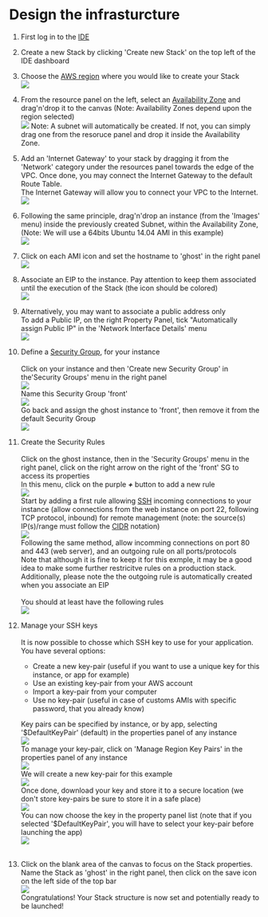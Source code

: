 # Design the infrasturcture

1. First log in to the [IDE](https://ide.visualops.io/)
2. Create a new Stack by clicking 'Create new Stack' on the top left of the IDE dashboard
3. Choose the [AWS region](http://aws.amazon.com/about-aws/globalinfrastructure/regional-product-services/) where you would like to create your Stack<br />
![](https://raw.githubusercontent.com/MadeiraCloud/docs-image/master/create_stack.png)
4. From the resource panel on the left, select an [Availability Zone](http://docs.aws.amazon.com/AWSEC2/latest/UserGuide/using-regions-availability-zones.html) and drag'n'drop it to the canvas (Note: Availability Zones depend upon the region selected)<br />
![](https://raw.githubusercontent.com/MadeiraCloud/docs-image/master/availability_zones.png)
Note: A subnet will automatically be created. If not, you can simply drag one from the resoruce panel and drop it inside the Availability Zone.
5. Add an 'Internet Gateway' to your stack by dragging it from the 'Network' category under the resources panel towards the edge of the VPC. Once done, you may connect the Internet Gateway to the default Route Table.<br />
The Internet Gateway will allow you to connect your VPC to the Internet.<br />
![](https://raw.githubusercontent.com/MadeiraCloud/docs-image/master/internet_gateway.png)
6. Following the same principle, drag'n'drop an instance (from the 'Images' menu) inside the previously created Subnet, within the Availability Zone, (Note: We will use a 64bits Ubuntu 14.04 AMI in this example)<br />
![](https://raw.githubusercontent.com/MadeiraCloud/docs-image/master/create_instances.png)
7. Click on each AMI icon and set the hostname to 'ghost' in the right panel<br />
![](https://raw.githubusercontent.com/MadeiraCloud/docs-image/master/name_instances.png)
8. Associate an EIP to the instance. Pay attention to keep them associated until the execution of the Stack (the icon should be colored)<br />
![](https://raw.githubusercontent.com/MadeiraCloud/docs-image/master/add_eip.png)
9. Alternatively, you may want to associate a public address only<br />
To add a Public IP, on the right Property Panel, tick "Automatically assign Public IP" in the 'Network Interface Details' menu<br />
![](https://raw.githubusercontent.com/MadeiraCloud/docs-image/master/add_pub_ip.png)
10. Define a [Security Group](http://docs.aws.amazon.com/AWSEC2/latest/UserGuide/using-network-security.html), for your instance<br /><br />
Click on your instance and then 'Create new Security Group' in the'Security Groups' menu in the right panel<br />
![](https://raw.githubusercontent.com/MadeiraCloud/docs-image/master/add_sg.png)<br />
Name this Security Group 'front'<br />
![](https://raw.githubusercontent.com/MadeiraCloud/docs-image/master/add_sg_front.png)<br />
Go back and assign the ghost instance to 'front', then remove it from the default Security Group<br />
![](https://raw.githubusercontent.com/MadeiraCloud/docs-image/master/add_web_front.png)<br />
11. Create the Security Rules<br /><br />
Click on the ghost instance, then in the 'Security Groups' menu in the right panel, click on the right arrow on the right of the 'front' SG to access its properties<br />
In this menu, click on the purple ***+*** button to add a new rule<br />
![](https://raw.githubusercontent.com/MadeiraCloud/docs-image/master/add_rule.png)<br />
Start by adding a first rule allowing [SSH](http://www.openssh.org/) incoming connections to your instance (allow connections from the web instance on port 22, following TCP protocol, inbound) for remote management (note: the source(s) IP(s)/range must follow the [CIDR](http://en.wikipedia.org/wiki/Classless_Inter-Domain_Routing) notation)<br />
![](https://raw.githubusercontent.com/MadeiraCloud/docs-image/master/add_ssh_rule.png)<br />
Following the same method, allow incomming connections on port 80 and 443 (web server), and an outgoing rule on all ports/protocols<br />
Note that although it is fine to keep it for this exmple, it may be a good idea to make some further restricitve rules on a production stack. Additionally, please note the the outgoing rule is automatically created when you associate an EIP<br /><br />
You should at least have the following rules<br />
![](https://raw.githubusercontent.com/MadeiraCloud/docs-image/master/front_rules.png)<br />
12. Manage your SSH keys<br /><br />
It is now possible to chosse which SSH key to use for your application. You have several options:

	- Create a new key-pair (useful if you want to use a unique key for this instance, or app for example)
	- Use an existing key-pair from your AWS account
	- Import a key-pair from your computer
	- Use no key-pair (useful in case of customs AMIs with specific password, that you already know)

	Key pairs can be specified by instance, or by app, selecting '\$DefaultKeyPair' (default) in the properties panel of any instance<br />
![](https://raw.githubusercontent.com/MadeiraCloud/docs-image/master/list_keys.png)<br />
To manage your key-pair, click on 'Manage Region Key Pairs' in the properties panel of any instance<br />
![](https://raw.githubusercontent.com/MadeiraCloud/docs-image/master/custom_keys.png)<br />
We will create a new key-pair for this example<br />
![](https://raw.githubusercontent.com/MadeiraCloud/docs-image/master/create_key.png)<br />
Once done, download your key and store it to a secure location (we don't store key-pairs be sure to store it in a safe place)<br />
![](https://raw.githubusercontent.com/MadeiraCloud/docs-image/master/download_key.png)<br />
You can now choose the key in the property panel list (note that if you selected '$DefaultKeyPair', you will have to select your key-pair before launching the app)<br />
![](https://raw.githubusercontent.com/MadeiraCloud/docs-image/master/apply_key.png)<br /><br />
13. Click on the blank area of the canvas to focus on the Stack properties. Name the Stack as 'ghost' in the right panel, then click on the save icon on the left side of the top bar<br />
![](https://raw.githubusercontent.com/MadeiraCloud/docs-image/master/save_stack.png)<br />
Congratulations! Your Stack structure is now set and potentially ready to be launched!<br /><br />

